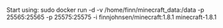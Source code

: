 Start using:
sudo docker run -d -v /home/finn/minecraft_data:/data -p 25565:25565 -p 25575:25575 -i finnjohnsen/minecraft:1.8.1 minecraft-1.8.1